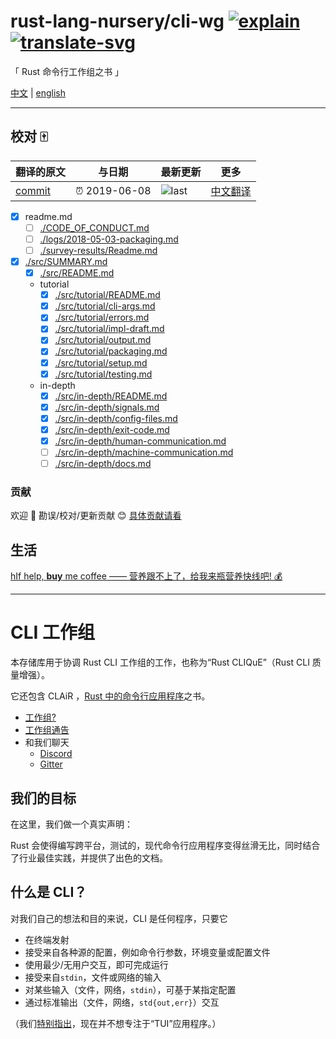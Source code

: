 # rust-lang-nursery/cli-wg [![explain]][source] [![translate-svg]][translate-list]

<!-- [![size-img]][size] -->

[explain]: http://llever.com/explain.svg
[source]: https://github.com/chinanf-boy/Source-Explain
[translate-svg]: http://llever.com/translate.svg
[translate-list]: https://github.com/chinanf-boy/chinese-translate-list
[size-img]: https://packagephobia.now.sh/badge?p=Name
[size]: https://packagephobia.now.sh/result?p=Name

「 Rust 命令行工作组之书 」

[中文](./readme.md) | [english](https://github.com/rust-lang-nursery/cli-wg)

---

## 校对 🀄️

<!-- doc-templite START generated -->
<!-- repo = 'rust-lang-nursery/cli-wg' -->
<!-- commit = '3b2578bf05bcc5b52183e506ac7d5aa17d9e3b27' -->
<!-- time = '2019-06-08' -->

| 翻译的原文 | 与日期        | 最新更新 | 更多                       |
| ---------- | ------------- | -------- | -------------------------- |
| [commit]   | ⏰ 2019-06-08 | ![last]  | [中文翻译][translate-list] |

[last]: https://img.shields.io/github/last-commit/rust-lang-nursery/cli-wg.svg
[commit]: https://github.com/rust-lang-nursery/cli-wg/tree/3b2578bf05bcc5b52183e506ac7d5aa17d9e3b27

<!-- doc-templite END generated -->

- [x] readme.md
  - [ ] [./CODE_OF_CONDUCT.md](./CODE_OF_CONDUCT.zh.md)
  - [ ] [./logs/2018-05-03-packaging.md](./logs/2018-05-03-packaging.zh.md)
  - [ ] [./survey-results/Readme.md](./survey-results/Readme.zh.md)
- [x] [./src/SUMMARY.md](./src/SUMMARY.md)
  - [x] [./src/README.md](./src/README.zh.md)
  - tutorial
    - [x] [./src/tutorial/README.md](./src/tutorial/README.zh.md)
    - [x] [./src/tutorial/cli-args.md](./src/tutorial/cli-args.zh.md)
    - [x] [./src/tutorial/errors.md](./src/tutorial/errors.zh.md)
    - [x] [./src/tutorial/impl-draft.md](./src/tutorial/impl-draft.zh.md)
    - [x] [./src/tutorial/output.md](./src/tutorial/output.zh.md)
    - [x] [./src/tutorial/packaging.md](./src/tutorial/packaging.zh.md)
    - [x] [./src/tutorial/setup.md](./src/tutorial/setup.zh.md)
    - [x] [./src/tutorial/testing.md](./src/tutorial/testing.zh.md)
  - in-depth
    - [x] [./src/in-depth/README.md](./src/in-depth/README.zh.md)
    - [x] [./src/in-depth/signals.md](./src/in-depth/signals.zh.md)
    - [x] [./src/in-depth/config-files.md](./src/in-depth/config-files.zh.md)
    - [x] [./src/in-depth/exit-code.md](./src/in-depth/exit-code.zh.md)
    - [x] [./src/in-depth/human-communication.md](./src/in-depth/human-communication.zh.md)
    - [ ] [./src/in-depth/machine-communication.md](./src/in-depth/machine-communication.zh.md)
    - [ ] [./src/in-depth/docs.md](./src/in-depth/docs.zh.md)

### 贡献

欢迎 👏 勘误/校对/更新贡献 😊 [具体贡献请看](https://github.com/chinanf-boy/chinese-translate-list#贡献)

## 生活

[hIf help, **buy** me coffee —— 营养跟不上了，给我来瓶营养快线吧! 💰](https://github.com/chinanf-boy/live-need-money)

---

# CLI 工作组

本存储库用于协调 Rust CLI 工作组的工作，也称为“Rust CLIQuE”（Rust CLI 质量增强）。

它还包含 CLAiR ，[Rust 中的命令行应用程序][clair]之书。

[clair]: https://rust-lang-nursery.github.io/cli-wg/

- [工作组?](https://internals.rust-lang.org/t/announcing-the-2018-domain-working-groups/6737)
- [工作组通告](https://internals.rust-lang.org/t/announcing-the-cli-working-group/6872/1)
- 和我们聊天
  - [Discord](https://discord.gg/dwq4Zme)
  - [Gitter](https://gitter.im/rust-lang/WG-CLI)

## 我们的目标

在这里，我们做一个真实声明：

Rust 会使得编写跨平台，测试的，现代命令行应用程序变得丝滑无比，同时结合了行业最佳实践，并提供了出色的文档。

## 什么是 CLI？

对我们自己的想法和目的来说，CLI 是任何程序，只要它

- 在终端发射
- 接受来自各种源的配置，例如命令行参数，环境变量或配置文件
- 使用最少/无用户交互，即可完成运行
- 接受来自`stdin`，文件或网络的输入
- 对某些输入（文件，网络，`stdin`），可基于某指定配置
- 通过标准输出（文件，网络，`std{out,err}`）交互

（我们[特别指出][i4]，现在并不想专注于“TUI”应用程序。）

[i4]: https://github.com/rust-lang-nursery/cli-wg/issues/4
